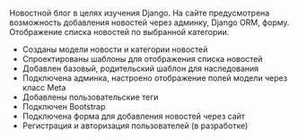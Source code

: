 Новостной блог в целях изучения Django. На сайте предусмотрена возможность добавления новостей через админку, Django ORM, форму. Отображение списка новостей по выбранной категории. 
- Созданы модели новости и категории новостей
- Спроектированы шаблоны для отображения списка новостей 
- Добавлен базовый, родительский шаблон для наследования
- Подключена админка, настроено отображение полей модели через класс Meta
- Добавлены пользовательские теги
- Подключен Bootstrap
- Подключена форма для добавления новостей через сайт
- Регистрация и авторизация пользователей (в разработке)
